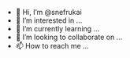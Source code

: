 - 👋 Hi, I’m @snefrukai
- 👀 I’m interested in ...
- 🌱 I’m currently learning ...
- 💞️ I’m looking to collaborate on ...
- 📫 How to reach me ...

<!---
snefrukai/snefrukai is a ✨ special ✨ repository because its `README.md` (this file) appears on your GitHub profile.
You can click the Preview link to take a look at your changes.
--->
